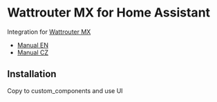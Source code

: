 # Wattrouter MX for Home Assistant

Integration for [Wattrouter MX](https://solarcontrols.cz/en/wattrouter_mx.html)

- [Manual EN](https://solarcontrols.cz/archives/eshop/WATTrouterMx_EN.pdf)
- [Manual CZ](https://solarcontrols.cz/archives/eshop/WATTrouterMx_CZ.pdf)

## Installation

Copy to custom_components and use UI
